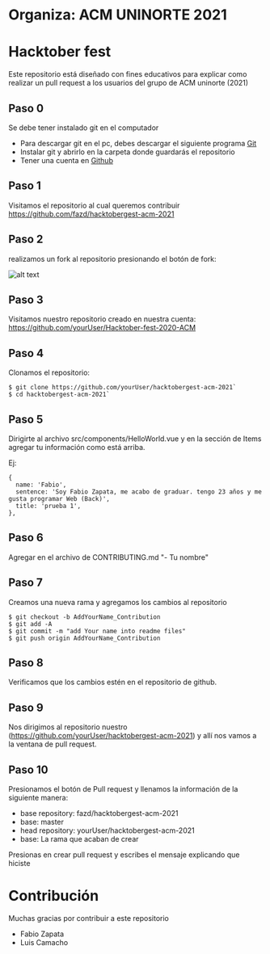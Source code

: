 # Organiza: ACM UNINORTE 2021

# Hacktober fest

Este repositorio está diseñado con fines educativos para explicar como realizar un pull request a los usuarios del grupo de ACM uninorte (2021)

## Paso 0

Se debe tener instalado git en el computador

- Para descargar git en el pc, debes descargar el siguiente programa [Git](https://git-scm.com/downloads)
- Instalar git y abrirlo en la carpeta donde guardarás el repositorio
- Tener una cuenta en [Github](htpps://www.github.com)

## Paso 1

Visitamos el repositorio al cual queremos contribuir
https://github.com/fazd/hacktobergest-acm-2021

## Paso 2

realizamos un fork al repositorio presionando el botón de fork:

![alt text](https://raw.githubusercontent.com/fazd/Hacktober-fest-2020-ACM/master/guide-files/fork.PNG "Fork")

## Paso 3

Visitamos nuestro repositorio creado en nuestra cuenta:
https://github.com/yourUser/Hacktober-fest-2020-ACM

## Paso 4

Clonamos el repositorio:

```ssh
$ git clone https://github.com/yourUser/hacktobergest-acm-2021`
$ cd hacktobergest-acm-2021`
```

## Paso 5
Dirigirte al archivo src/components/HelloWorld.vue y en la sección de Items agregar tu información como está arriba.

Ej:

```ssh
{
  name: 'Fabio',
  sentence: 'Soy Fabio Zapata, me acabo de graduar. tengo 23 años y me gusta programar Web (Back)',
  title: 'prueba 1',
},
```

## Paso 6
Agregar en el archivo de CONTRIBUTING.md
"- Tu nombre"

## Paso 7

Creamos una nueva rama y agregamos los cambios al repositorio

```ssh
$ git checkout -b AddYourName_Contribution
$ git add -A
$ git commit -m "add Your name into readme files"
$ git push origin AddYourName_Contribution
```

## Paso 8

Verificamos que los cambios estén en el repositorio de github.

## Paso 9

Nos dirigimos al repositorio nuestro (https://github.com/yourUser/hacktobergest-acm-2021) y allí nos vamos a la ventana de pull request.

## Paso 10

Presionamos el botón de Pull request y llenamos la información de la siguiente manera:

- base repository: fazd/hacktobergest-acm-2021
- base: master
- head repository: yourUser/hacktobergest-acm-2021
- base: La rama que acaban de crear

Presionas en crear pull request y escribes el mensaje explicando que hiciste

# Contribución

Muchas gracias por contribuir a este repositorio

- Fabio Zapata 
- Luis Camacho 
